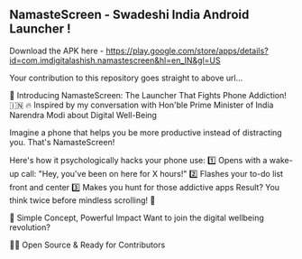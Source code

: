 ## NamasteScreen - Swadeshi India Android Launcher !


Download the APK here - https://play.google.com/store/apps/details?id=com.imdigitalashish.namastescreen&hl=en_IN&gl=US

Your contribution to this repository goes straight to above url...


🚀 Introducing NamasteScreen: The Launcher That Fights Phone Addiction! 🇮🇳
🔥 Inspired by my conversation with Hon'ble Prime Minister of India Narendra Modi about Digital Well-Being

Imagine a phone that helps you be more productive instead of distracting you. That's NamasteScreen!

Here's how it psychologically hacks your phone use:
1️⃣ Opens with a wake-up call: "Hey, you've been on here for X hours!"
2️⃣ Flashes your to-do list front and center
3️⃣ Makes you hunt for those addictive apps
Result? You think twice before mindless scrolling! 🤯

🎯 Simple Concept, Powerful Impact
Want to join the digital wellbeing revolution?

👨‍💻 Open Source & Ready for Contributors

